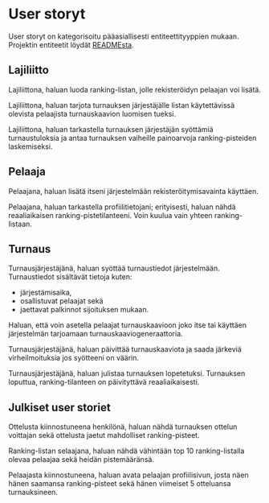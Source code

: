 # User storyt

User storyt on kategorisoitu pääasiallisesti entiteettityyppien mukaan. Projektin entiteetit löydät [READMEsta](README.md#entiteetit).

## Lajiliitto
Lajiliittona, haluan luoda ranking-listan, jolle rekisteröidyn pelaajan voi lisätä.

Lajiliittona, haluan tarjota turnauksen järjestäjälle listan käytettävissä olevista pelaajista turnauskaavion luomisen tueksi.

Lajiliittona, haluan tarkastella turnauksen järjestäjän syöttämiä turnaustuloksia ja antaa turnauksen vaiheille painoarvoja ranking-pisteiden laskemiseksi.

## Pelaaja
Pelaajana, haluan lisätä itseni järjestelmään rekisteröitymisavainta käyttäen.

Pelaajana, haluan tarkastella profiilitietojani; erityisesti, haluan nähdä reaaliaikaisen ranking-pistetilanteeni. Voin kuulua vain yhteen ranking-listaan.

## Turnaus
Turnausjärjestäjänä, haluan syöttää turnaustiedot järjestelmään. Turnaustiedot sisältävät tietoja kuten:

* järjestämisaika,
* osallistuvat pelaajat sekä
* jaettavat palkinnot sijoituksen mukaan.

Haluan, että voin asetella pelaajat turnauskaavioon joko itse tai käyttäen järjestelmän tarjoamaan turnauskaaviogeneraattoria.

Turnausjärjestäjänä, haluan päivittää turnauskaaviota ja saada järkeviä virheilmoituksia jos syötteeni on väärin.

Turnausjärjestäjänä, haluan julistaa turnauksen lopetetuksi. Turnauksen loputtua, ranking-tilanteen on päivityttävä reaaliaikaisesti.

## Julkiset user storiet
Ottelusta kiinnostuneena henkilönä, haluan nähdä turnauksen ottelun voittajan sekä ottelusta jaetut mahdolliset ranking-pisteet.

Ranking-listan selaajana, haluan nähdä vähintään top 10 ranking-listalla olevaa pelaajaa sekä heidän pistemääränsä.

Pelaajasta kiinnostuneena, haluan avata pelaajan profiilisivun, josta näen hänen saamansa ranking-pisteet sekä hänen viimeiset 5 otteluansa turnauksineen.
